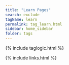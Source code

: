 ```yaml
---
title: "Learn Pages"
search: exclude
tagName: learn
permalink: tag_learn.html
sidebar: home_sidebar
folder: tags
---
```

{% include taglogic.html %}

{% include links.html %}
